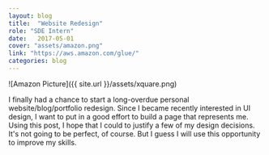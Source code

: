 ```yaml
---
layout: blog
title:  "Website Redesign"
role: "SDE Intern"
date:   2017-05-01
cover: "assets/amazon.png"
link: "https://aws.amazon.com/glue/"
categories: blog
---
```

![Amazon Picture]({{ site.url }}/assets/xquare.png)

I finally had a chance to start a long-overdue personal website/blog/portfolio redesign. Since I became recently interested in UI design, I want to put in a good effort to build a page that represents me. Using this post, I hope that I could to justify a few of my design decisions. It's not going to be perfect, of course. But I guess I will use this opportunity to improve my skills.
